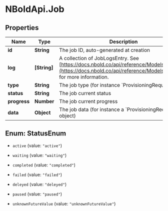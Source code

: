 # NBoldApi.Job

## Properties

Name | Type | Description | Notes
------------ | ------------- | ------------- | -------------
**id** | **String** | The job ID, auto-generated at creation | [optional] 
**log** | **[String]** | A collection of JobLogsEntry. See [https://docs.nbold.co/api/reference/Models/JobLogs](https://docs.nbold.co/api/reference/Models/JobLogs) for more information. | [optional] 
**type** | **String** | The job type (for instance &#x60;ProvisioningRequest&#x60;) | [optional] 
**status** | **String** | The job current status | [optional] 
**progress** | **Number** | The job current progress | [optional] 
**data** | **Object** | The job data (for instance a &#x60;ProvisioningRequest&#x60; object) | [optional] 



## Enum: StatusEnum


* `active` (value: `"active"`)

* `waiting` (value: `"waiting"`)

* `completed` (value: `"completed"`)

* `failed` (value: `"failed"`)

* `deleyed` (value: `"deleyed"`)

* `paused` (value: `"paused"`)

* `unknownFutureValue` (value: `"unknownFutureValue"`)




